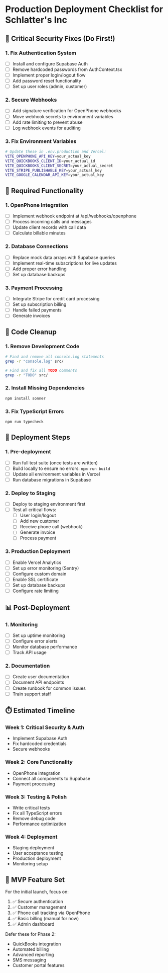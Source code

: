 # Production Deployment Checklist for Schlatter's Inc

## 🚨 Critical Security Fixes (Do First!)

### 1. Fix Authentication System
- [ ] Install and configure Supabase Auth
- [ ] Remove hardcoded passwords from AuthContext.tsx
- [ ] Implement proper login/logout flow
- [ ] Add password reset functionality
- [ ] Set up user roles (admin, customer)

### 2. Secure Webhooks
- [ ] Add signature verification for OpenPhone webhooks
- [ ] Move webhook secrets to environment variables
- [ ] Add rate limiting to prevent abuse
- [ ] Log webhook events for auditing

### 3. Fix Environment Variables
```bash
# Update these in .env.production and Vercel:
VITE_OPENPHONE_API_KEY=your_actual_key
VITE_QUICKBOOKS_CLIENT_ID=your_actual_id
VITE_QUICKBOOKS_CLIENT_SECRET=your_actual_secret
VITE_STRIPE_PUBLISHABLE_KEY=your_actual_key
VITE_GOOGLE_CALENDAR_API_KEY=your_actual_key
```

## 🔧 Required Functionality

### 1. OpenPhone Integration
- [ ] Implement webhook endpoint at /api/webhooks/openphone
- [ ] Process incoming calls and messages
- [ ] Update client records with call data
- [ ] Calculate billable minutes

### 2. Database Connections
- [ ] Replace mock data arrays with Supabase queries
- [ ] Implement real-time subscriptions for live updates
- [ ] Add proper error handling
- [ ] Set up database backups

### 3. Payment Processing
- [ ] Integrate Stripe for credit card processing
- [ ] Set up subscription billing
- [ ] Handle failed payments
- [ ] Generate invoices

## 🧹 Code Cleanup

### 1. Remove Development Code
```bash
# Find and remove all console.log statements
grep -r "console.log" src/

# Find and fix all TODO comments
grep -r "TODO" src/
```

### 2. Install Missing Dependencies
```bash
npm install sonner
```

### 3. Fix TypeScript Errors
```bash
npm run typecheck
```

## 🚀 Deployment Steps

### 1. Pre-deployment
- [ ] Run full test suite (once tests are written)
- [ ] Build locally to ensure no errors: `npm run build`
- [ ] Update all environment variables in Vercel
- [ ] Run database migrations in Supabase

### 2. Deploy to Staging
- [ ] Deploy to staging environment first
- [ ] Test all critical flows:
  - [ ] User login/logout
  - [ ] Add new customer
  - [ ] Receive phone call (webhook)
  - [ ] Generate invoice
  - [ ] Process payment

### 3. Production Deployment
- [ ] Enable Vercel Analytics
- [ ] Set up error monitoring (Sentry)
- [ ] Configure custom domain
- [ ] Enable SSL certificate
- [ ] Set up database backups
- [ ] Configure rate limiting

## 📊 Post-Deployment

### 1. Monitoring
- [ ] Set up uptime monitoring
- [ ] Configure error alerts
- [ ] Monitor database performance
- [ ] Track API usage

### 2. Documentation
- [ ] Create user documentation
- [ ] Document API endpoints
- [ ] Create runbook for common issues
- [ ] Train support staff

## ⏱️ Estimated Timeline

### Week 1: Critical Security & Auth
- Implement Supabase Auth
- Fix hardcoded credentials
- Secure webhooks

### Week 2: Core Functionality
- OpenPhone integration
- Connect all components to Supabase
- Payment processing

### Week 3: Testing & Polish
- Write critical tests
- Fix all TypeScript errors
- Remove debug code
- Performance optimization

### Week 4: Deployment
- Staging deployment
- User acceptance testing
- Production deployment
- Monitoring setup

## 🎯 MVP Feature Set

For the initial launch, focus on:
1. ✅ Secure authentication
2. ✅ Customer management
3. ✅ Phone call tracking via OpenPhone
4. ✅ Basic billing (manual for now)
5. ✅ Admin dashboard

Defer these for Phase 2:
- QuickBooks integration
- Automated billing
- Advanced reporting
- SMS messaging
- Customer portal features